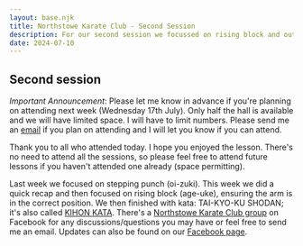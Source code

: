 ```yaml
---
layout: base.njk
title: Northstowe Karate Club - Second Session
description: For our second session we focussed on rising block and outside block, finishing with kihon kata
date: 2024-07-10
---
```

## Second session

*Important Announcement*: Please let me know in advance if you're planning on attending next week (Wednesday 17th July). Only half the hall is available and we will have limited space. I will have to limit numbers. Please send me an [email](mailto:info@northstowekarate.com) if you plan on attending and I will let you know if you can attend.

Thank you to all who attended today. I hope you enjoyed the lesson. There's no need to attend all the sessions, so please feel free to attend future lessons if you haven't attended one already (space permitting).

Last week we focused on stepping punch (oi-zuki). This week we did a quick recap and then focused on rising block (age-uke), ensuring the arm is in the correct position. We then finished with kata: TAI-KYO-KU SHODAN; it's also called [KIHON KATA](https://www.youtube.com/watch?v=jJsSGHYF7_s). There's a [Northstowe Karate Club group](https://www.facebook.com/groups/468916798849946) on Facebook for any discussions/questions you may have or feel free to send me an email. Updates can also be found on our [Facebook page](https://www.facebook.com/profile.php?id=61560001297561).

